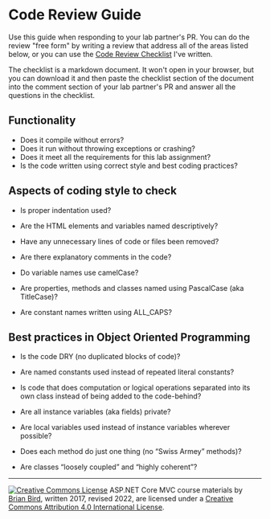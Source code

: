 # Code Review Guide

Use this guide when responding to your lab partner's PR. You can do the review "free form" by writing a review that address all of the areas listed below, or you can use the [Code Review Checklist](CodeReviewCehcklist.md) I've written. 

The checklist is a markdown document. It won't open in your browser, but you can download it and then paste the checklist section of the document into the comment section of your lab partner's PR and answer all the questions in the checklist. 

## Functionality

- Does it compile without errors?
- Does it run without throwing exceptions or crashing?
- Does it meet all the requirements for this lab assignment?
- Is the code written using correct style and best coding practices?

## Aspects of coding style to check

- Is proper indentation used?

- Are the HTML elements and variables named descriptively?

- Have any unnecessary lines of code or files been removed?

- Are there explanatory comments in the code?

- Do variable names use camelCase? 

- Are properties, methods and classes named using PascalCase (aka TitleCase)?

- Are constant names written using ALL_CAPS?

## Best practices in Object Oriented Programming

- Is the code DRY (no duplicated blocks of code)?

- Are named constants used instead of repeated literal constants?

- Is code that does computation or logical operations separated into its own class instead of being added to the code-behind?

- Are all instance variables (aka fields) private?

- Are local variables used instead of instance variables wherever possible?

- Does each method do just one thing (no “Swiss Armey” methods)?

- Are classes “loosely coupled” and “highly coherent”?



------

[![Creative Commons License](https://i.creativecommons.org/l/by/4.0/88x31.png)](http://creativecommons.org/licenses/by/4.0/)
ASP.NET Core MVC course materials by [Brian Bird](https://profbird.dev), written 2017, revised 2022, are licensed under a [Creative Commons Attribution 4.0 International License](http://creativecommons.org/licenses/by/4.0/). 

